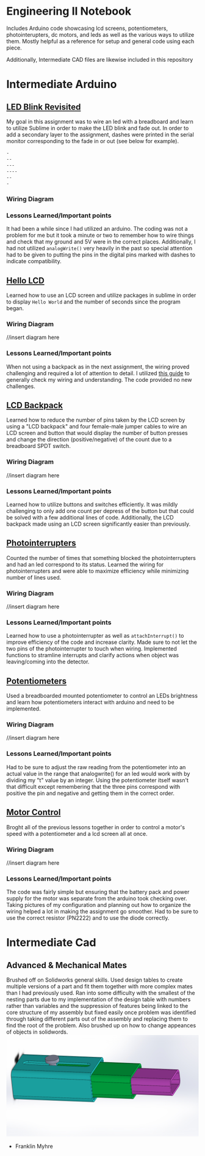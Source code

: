 # Engineering II Notebook
Includes Arduino code showcasing lcd screens, potentiometers, photointerupters, dc motors, and leds as well as the various ways to utilize them. Mostly helpful as a reference for setup and general code using each piece. 

Additionally, Intermediate CAD files are likewise included in this repository 

# Intermediate Arduino

## [LED Blink Revisited](Intermediate_Arduino/blinking_fade_w_dash/blinking_fade_w_dash.ino)
My goal in this assignment was to wire an led with a breadboard and learn to utilize Sublime in order to make the LED blink and fade out. In order to add a secondary layer to the assignment, dashes were printed in the serial monitor corresponding to the fade in or out (see below for example). 
``` 
-
--
---
----
--
-
```
### Wiring Diagram 


### Lessons Learned/Important points
It had been a while since I had utilized an arduino. The coding was not a problem for me but it took a minute or two to remember how to wire things and check that my ground and 5V were in the correct places. Additionally, I had not utilized ```analogWrite()``` very heavily in the past so special attention had to be given to putting the pins in the digital pins marked with dashes to indicate compatibility. 


## [Hello LCD](Intermediate_Arduino/lcd_hello/lcd_hello.ino)
Learned how to use an LCD screen and utilize packages in sublime in order to display ``` Hello World ``` and the number of seconds since the program began. 
### Wiring Diagram 
//insert diagram here
### Lessons Learned/Important points
When not using a backpack as in the next assignment, the wiring proved challenging and required a lot of attention to detail. I utilized [this guide](https://programmingelectronics.com/how-to-set-up-an-lcd-with-arduino/) to generally check my wiring and understanding. The code provided no new challenges. 
## [LCD Backpack](Intermediate_Arduino/lcd_backpack/lcd_backpack.ino)
Learned how to reduce the number of pins taken by the LCD screen by using a "LCD backpack" and four female-male jumper cables to wire an LCD screen and button that would display the number of button presses and change the direction (positive/negative) of the count due to a breadboard SPDT switch. 
### Wiring Diagram 
//insert diagram here
### Lessons Learned/Important points
Learned how to utilize buttons and switches efficiently. It was mildly challenging to only add one count per depress of the button but that could be solved with a few additional lines of code. Additionally, the LCD backpack made using an LCD screen significantly easier than previously. 


## [Photointerrupters](Intermediate_Arduino/photoint/photo_int.ino)
 Counted the number of times that something blocked the photointerrupters and had an led correspond to its status. Learned the wiring for photointerrupters and were able to maximize efficiency while minimizing number of lines used. 
 ### Wiring Diagram 
//insert diagram here

### Lessons Learned/Important points
Learned how to use a photointerrupter as well as ```attachInterrupt()``` to improve efficiency of the code and increase clarity. Made sure to not let the two pins of the photointerrupter to touch when wiring. Implemented functions to stramline interrupts and clarify actions when object was leaving/coming into the detector. 


## [Potentiometers](Intermediate_Arduino/potentiometer/potentiometer_practice.ino)
Used a breadboarded mounted potentiometer to control an LEDs brightness and learn how potentiometers interact with arduino and need to be implemented. 
### Wiring Diagram 
//insert diagram here
### Lessons Learned/Important points 
Had to be sure to adjust the raw reading from the potentiometer into an actual value in the range that analogwrite() for an led would work with by dividing my "t" value by an integer. Using the potentiometer itself wasn't that difficult except remembering that the three pins correspond with positive the pin and negative and getting them in the correct order. 

## [Motor Control](Intermediate_Arduino/motor_potent/motor_potent.ino) 
Broght all of the previous lessons together in order to control a motor's speed with a potentiometer and a lcd screen all at once. 
### Wiring Diagram 
//insert diagram here
### Lessons Learned/Important points
The code was fairly simple but ensuring that the battery pack and power supply for the motor was separate from the arduino took checking over. Taking pictures of my configuration and planning out how to organize the wiring helped a lot in making the assignment go smoother. Had to be sure to use the correct resistor (PN2222) and to use the diode correctly. 


# Intermediate Cad

## Advanced & Mechanical Mates
Brushed off on Solidworks general skills. Used design tables to create multiple versions of a part and fit them together with more complex mates than I had previously used. Ran into some difficulty with the smallest of the nesting parts due to my implementation of the design table with numbers rather than variables and the suppression of features being linked to the core structure of my assembly but fixed easily once problem was identified through taking different parts out of the assembly and replacing them to find the root of the problem. Also brushed up on how to change appeances of objects in solidwords. 
![Advanced Mates](https://github.com/fmyhre77/Engineering2/blob/master/Media/CAD/Advanced_MM.JPG)
- Franklin Myhre
